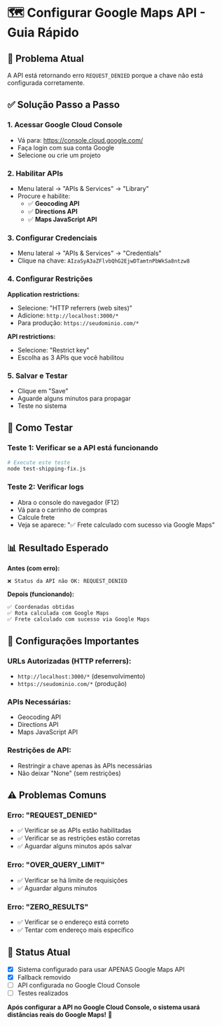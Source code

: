 # 🗺️ Configurar Google Maps API - Guia Rápido

## 🚨 Problema Atual
A API está retornando erro `REQUEST_DENIED` porque a chave não está configurada corretamente.

## ✅ Solução Passo a Passo

### 1. **Acessar Google Cloud Console**
- Vá para: https://console.cloud.google.com/
- Faça login com sua conta Google
- Selecione ou crie um projeto

### 2. **Habilitar APIs**
- Menu lateral → "APIs & Services" → "Library"
- Procure e habilite:
  - ✅ **Geocoding API**
  - ✅ **Directions API**
  - ✅ **Maps JavaScript API**

### 3. **Configurar Credenciais**
- Menu lateral → "APIs & Services" → "Credentials"
- Clique na chave: `AIzaSyA3aZFlvbQhG2EjwDTamtnPbWkSa8ntzw8`

### 4. **Configurar Restrições**
**Application restrictions:**
- Selecione: "HTTP referrers (web sites)"
- Adicione: `http://localhost:3000/*`
- Para produção: `https://seudominio.com/*`

**API restrictions:**
- Selecione: "Restrict key"
- Escolha as 3 APIs que você habilitou

### 5. **Salvar e Testar**
- Clique em "Save"
- Aguarde alguns minutos para propagar
- Teste no sistema

## 🧪 Como Testar

### Teste 1: Verificar se a API está funcionando
```bash
# Execute este teste
node test-shipping-fix.js
```

### Teste 2: Verificar logs
- Abra o console do navegador (F12)
- Vá para o carrinho de compras
- Calcule frete
- Veja se aparece: "✅ Frete calculado com sucesso via Google Maps"

## 📊 Resultado Esperado

**Antes (com erro):**
```
❌ Status da API não OK: REQUEST_DENIED
```

**Depois (funcionando):**
```
✅ Coordenadas obtidas
✅ Rota calculada com Google Maps
✅ Frete calculado com sucesso via Google Maps
```

## 🔧 Configurações Importantes

### URLs Autorizadas (HTTP referrers):
- `http://localhost:3000/*` (desenvolvimento)
- `https://seudominio.com/*` (produção)

### APIs Necessárias:
- Geocoding API
- Directions API  
- Maps JavaScript API

### Restrições de API:
- Restringir a chave apenas às APIs necessárias
- Não deixar "None" (sem restrições)

## ⚠️ Problemas Comuns

### Erro: "REQUEST_DENIED"
- ✅ Verificar se as APIs estão habilitadas
- ✅ Verificar se as restrições estão corretas
- ✅ Aguardar alguns minutos após salvar

### Erro: "OVER_QUERY_LIMIT"
- ✅ Verificar se há limite de requisições
- ✅ Aguardar alguns minutos

### Erro: "ZERO_RESULTS"
- ✅ Verificar se o endereço está correto
- ✅ Tentar com endereço mais específico

## 🎯 Status Atual

- [x] Sistema configurado para usar APENAS Google Maps API
- [x] Fallback removido
- [ ] API configurada no Google Cloud Console
- [ ] Testes realizados

**Após configurar a API no Google Cloud Console, o sistema usará distâncias reais do Google Maps!** 🚀 